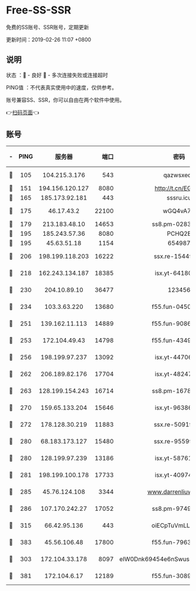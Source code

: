 # Free-SS-SSR

免费的SS账号、SSR账号，定期更新

更新时间：2019-02-26 11:07 +0800

## 说明

状态     ：🙂 - 良好 🙁 - 多次连接失败或连接超时

PING值   ：不代表真实使用中的速度，仅供参考。

账号兼容SS、SSR，你可以自由在两个软件中使用。

👉[扫码页面](https://liesauer.github.io/free-ss-ssr.github.io/)👈

## 账号

|-|PING|服务器|端口|密码|加密方式|区域|
|:----:|:----:|:-----:|-----:|:----:|:----:|:----:|
|🙂|105|104.215.3.176|543|qazwsxedc|aes-256-gcm|JP|
|🙂|151|194.156.120.127|8080|http://t.cn/EGJIyrl|rc4-md5|RU|
|🙂|165|185.173.92.181|443|sssru.icu|rc4-md5|RU|
|🙂|175|46.17.43.2|22100|wGQ4vA7D|aes-256-gcm|RU|
|🙂|179|213.183.48.10|14653|ss8.pm-02834105|rc4-md5|RU|
|🙂|195|185.243.57.36|8080|PCHQ2E|rc4-md5|US|
|🙂|195|45.63.51.18|1154|654987|chacha20|US|
|🙂|206|198.199.118.203|16222|ssx.re-15449751|aes-256-cfb|US|
|🙂|218|162.243.134.187|18385|isx.yt-64180950|aes-256-cfb|US|
|🙂|230|204.10.89.10|36477|123456|aes-256-cfb|US|
|🙂|234|103.3.63.220|13680|f55.fun-04505509|aes-256-cfb|SG|
|🙂|251|139.162.11.113|14889|f55.fun-90867001|aes-256-cfb|SG|
|🙂|253|172.104.49.43|14798|f55.fun-43493243|aes-256-cfb|SG|
|🙂|256|198.199.97.237|13092|isx.yt-44706124|aes-256-cfb|US|
|🙂|262|206.189.82.176|17704|isx.yt-48247850|aes-256-cfb|SG|
|🙂|263|128.199.154.243|16714|ss8.pm-16780170|aes-256-cfb|SG|
|🙂|270|159.65.133.204|15646|isx.yt-96386254|aes-256-cfb|SG|
|🙂|272|178.128.30.219|11883|ssx.re-50919809|aes-256-cfb|SG|
|🙂|280|68.183.173.127|15480|ssx.re-95599154|aes-256-cfb|US|
|🙂|280|128.199.97.239|13186|isx.yt-58761687|aes-256-cfb|SG|
|🙂|281|198.199.100.178|17733|isx.yt-40974898|aes-256-cfb|US|
|🙂|285|45.76.124.108|3344|www.darrenliuwei.com|aes-256-cfb|AU|
|🙂|286|107.170.242.27|17052|ss8.pm-97495398|aes-256-cfb|US|
|🙂|315|66.42.95.136|443|oiECpTuVmLLxk4Ts|aes-256-cfb|US|
|🙂|383|45.56.106.48|17800|f55.fun-79636491|aes-256-cfb|US|
|🙂|303|172.104.33.178|8097|eIW0Dnk69454e6nSwuspv9DmS201tQ0D|aes-256-cfb|SG|
|🙂|381|172.104.6.17|12189|f55.fun-30895721|aes-256-cfb|US|
